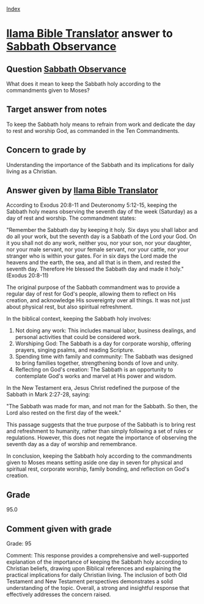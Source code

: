 
[Index](../../index.md)
# [llama Bible Translator](../../answering_models/llama_Bible_Translator.md) answer to [Sabbath Observance](../../questions/Sabbath_Observance.md)

## Question [Sabbath Observance](../../questions/Sabbath_Observance.md)
What does it mean to keep the Sabbath holy according to the commandments given to Moses?

## Target answer from notes
To keep the Sabbath holy means to refrain from work and dedicate the day to rest and worship God, as commanded in the Ten Commandments.

## Concern to grade by
Understanding the importance of the Sabbath and its implications for daily living as a Christian.

## Answer given by [llama Bible Translator](../../answering_models/llama_Bible_Translator.md)
According to Exodus 20:8-11 and Deuteronomy 5:12-15, keeping the Sabbath holy means observing the seventh day of the week (Saturday) as a day of rest and worship. The commandment states:

"Remember the Sabbath day by keeping it holy. Six days you shall labor and do all your work, but the seventh day is a Sabbath of the Lord your God. On it you shall not do any work, neither you, nor your son, nor your daughter, nor your male servant, nor your female servant, nor your cattle, nor your stranger who is within your gates. For in six days the Lord made the heavens and the earth, the sea, and all that is in them, and rested the seventh day. Therefore He blessed the Sabbath day and made it holy." (Exodus 20:8-11)

The original purpose of the Sabbath commandment was to provide a regular day of rest for God's people, allowing them to reflect on His creation, and acknowledge His sovereignty over all things. It was not just about physical rest, but also spiritual refreshment.

In the biblical context, keeping the Sabbath holy involves:

1. Not doing any work: This includes manual labor, business dealings, and personal activities that could be considered work.
2. Worshiping God: The Sabbath is a day for corporate worship, offering prayers, singing psalms, and reading Scripture.
3. Spending time with family and community: The Sabbath was designed to bring families together, strengthening bonds of love and unity.
4. Reflecting on God's creation: The Sabbath is an opportunity to contemplate God's works and marvel at His power and wisdom.

In the New Testament era, Jesus Christ redefined the purpose of the Sabbath in Mark 2:27-28, saying:

"The Sabbath was made for man, and not man for the Sabbath. So then, the Lord also rested on the first day of the week."

This passage suggests that the true purpose of the Sabbath is to bring rest and refreshment to humanity, rather than simply following a set of rules or regulations. However, this does not negate the importance of observing the seventh day as a day of worship and remembrance.

In conclusion, keeping the Sabbath holy according to the commandments given to Moses means setting aside one day in seven for physical and spiritual rest, corporate worship, family bonding, and reflection on God's creation.

## Grade
95.0

## Comment given with grade
Grade: 95

Comment: This response provides a comprehensive and well-supported explanation of the importance of keeping the Sabbath holy according to Christian beliefs, drawing upon Biblical references and explaining the practical implications for daily Christian living. The inclusion of both Old Testament and New Testament perspectives demonstrates a solid understanding of the topic. Overall, a strong and insightful response that effectively addresses the concern raised.
